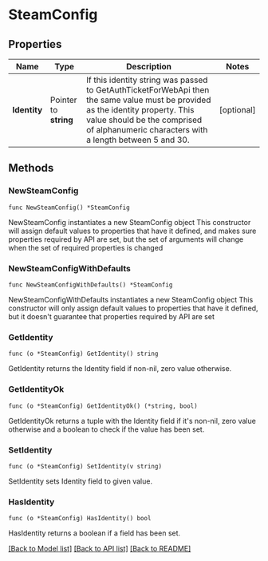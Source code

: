 # SteamConfig

## Properties

Name | Type | Description | Notes
------------ | ------------- | ------------- | -------------
**Identity** | Pointer to **string** | If this identity string was passed to GetAuthTicketForWebApi then the same value must be provided as the identity property. This value should be the comprised of alphanumeric characters with a length between 5 and 30. | [optional] 

## Methods

### NewSteamConfig

`func NewSteamConfig() *SteamConfig`

NewSteamConfig instantiates a new SteamConfig object
This constructor will assign default values to properties that have it defined,
and makes sure properties required by API are set, but the set of arguments
will change when the set of required properties is changed

### NewSteamConfigWithDefaults

`func NewSteamConfigWithDefaults() *SteamConfig`

NewSteamConfigWithDefaults instantiates a new SteamConfig object
This constructor will only assign default values to properties that have it defined,
but it doesn't guarantee that properties required by API are set

### GetIdentity

`func (o *SteamConfig) GetIdentity() string`

GetIdentity returns the Identity field if non-nil, zero value otherwise.

### GetIdentityOk

`func (o *SteamConfig) GetIdentityOk() (*string, bool)`

GetIdentityOk returns a tuple with the Identity field if it's non-nil, zero value otherwise
and a boolean to check if the value has been set.

### SetIdentity

`func (o *SteamConfig) SetIdentity(v string)`

SetIdentity sets Identity field to given value.

### HasIdentity

`func (o *SteamConfig) HasIdentity() bool`

HasIdentity returns a boolean if a field has been set.


[[Back to Model list]](../README.md#documentation-for-models) [[Back to API list]](../README.md#documentation-for-api-endpoints) [[Back to README]](../README.md)


